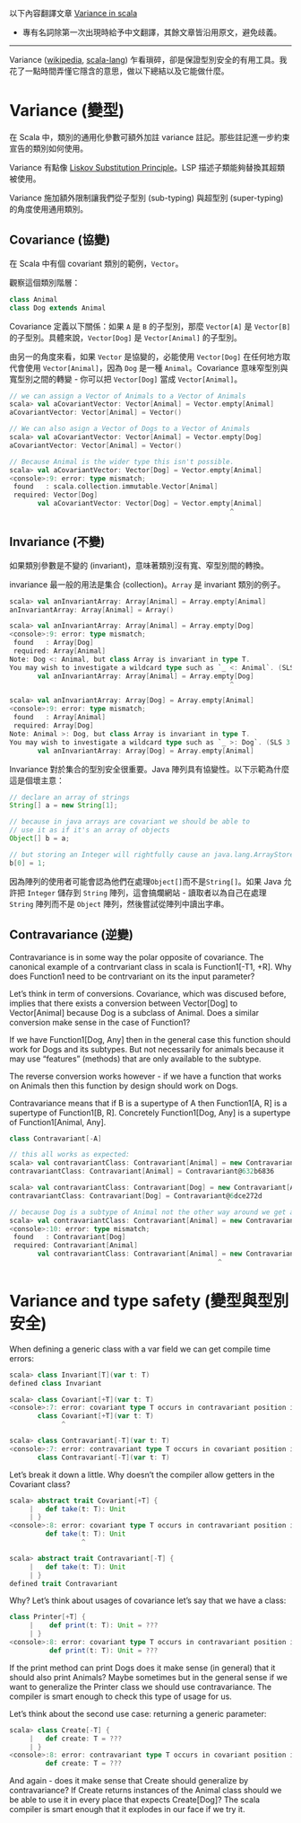 以下內容翻譯文章 [Variance in scala](http://like-a-boss.net/2012/09/17/variance-in-scala.html)
- 專有名詞除第一次出現時給予中文翻譯，其餘文章皆沿用原文，避免歧義。

___
Variance ([wikipedia](http://en.wikipedia.org/wiki/Variance_%28computer_science%29), [scala-lang](http://www.scala-lang.org/node/129)) 乍看瑣碎，卻是保證型別安全的有用工具。我花了一點時間弄懂它隱含的意思，做以下總結以及它能做什麼。

# Variance (變型)

在 Scala 中，類別的通用化參數可額外加註 variance 註記。那些註記進一步約束宣告的類別如何使用。

Variance 有點像 [Liskov Substitution Principle](http://en.wikipedia.org/wiki/Liskov_substitution_principle)。LSP 描述子類能夠替換其超類被使用。

Variance 施加額外限制讓我們從子型別 (sub-typing) 與超型別 (super-typing) 的角度使用通用類別。

## Covariance (協變)

在 Scala 中有個 covariant 類別的範例，```Vector```。

觀察這個類別階層：

```scala
class Animal
class Dog extends Animal
```

Covariance 定義以下關係：如果 ```A``` 是 ```B``` 的子型別，那麼 ```Vector[A]``` 是 ```Vector[B]``` 的子型別。具體來說，```Vector[Dog]``` 是 ```Vector[Animal]``` 的子型別。

由另一的角度來看，如果 ```Vector``` 是協變的，必能使用 ```Vector[Dog]``` 在任何地方取代會使用 ```Vector[Animal]```，因為 ```Dog``` 是一種 ```Animal```。Covariance 意味窄型別與寬型別之間的轉變 - 你可以把 ```Vector[Dog]``` 當成 ```Vector[Animal]```。


```scala
// we can assign a Vector of Animals to a Vector of Animals 
scala> val aCovariantVector: Vector[Animal] = Vector.empty[Animal]
aCovariantVector: Vector[Animal] = Vector()

// We can also asign a Vector of Dogs to a Vector of Animals
scala> val aCovariantVector: Vector[Animal] = Vector.empty[Dog]
aCovariantVector: Vector[Animal] = Vector()

// Because Animal is the wider type this isn't possible.
scala> val aCovariantVector: Vector[Dog] = Vector.empty[Animal]
<console>:9: error: type mismatch;
 found   : scala.collection.immutable.Vector[Animal]
 required: Vector[Dog]
       val aCovariantVector: Vector[Dog] = Vector.empty[Animal]
                                                       ^
```

## Invariance (不變)

如果類別參數是不變的 (invariant)，意味著類別沒有寬、窄型別間的轉換。

invariance 最一般的用法是集合 (collection)。```Array``` 是 invariant 類別的例子。

```scala
scala> val anInvariantArray: Array[Animal] = Array.empty[Animal]
anInvariantArray: Array[Animal] = Array()

scala> val anInvariantArray: Array[Animal] = Array.empty[Dog]
<console>:9: error: type mismatch;
 found   : Array[Dog]
 required: Array[Animal]
Note: Dog <: Animal, but class Array is invariant in type T.
You may wish to investigate a wildcard type such as `_ <: Animal`. (SLS 3.2.10)
       val anInvariantArray: Array[Animal] = Array.empty[Dog]
                                                       ^

scala> val anInvariantArray: Array[Dog] = Array.empty[Animal]
<console>:9: error: type mismatch;
 found   : Array[Animal]
 required: Array[Dog]
Note: Animal >: Dog, but class Array is invariant in type T.
You may wish to investigate a wildcard type such as `_ >: Dog`. (SLS 3.2.10)
       val anInvariantArray: Array[Dog] = Array.empty[Animal]
```

Invariance 對於集合的型別安全很重要。Java 陣列具有協變性。以下示範為什麼這是個壞主意：

```java
// declare an array of strings
String[] a = new String[1];

// because in java arrays are covariant we should be able to
// use it as if it's an array of objects
Object[] b = a;

// but storing an Integer will rightfully cause an java.lang.ArrayStoreException
b[0] = 1;
```

因為陣列的使用者可能會認為他們在處理```Object[]```而不是```String[]```。如果 Java 允許把 ```Integer``` 儲存到 ```String``` 陣列，這會搞爛網站 - 讀取者以為自己在處理 ```String``` 陣列而不是 ```Object``` 陣列，然後嘗試從陣列中讀出字串。

## Contravariance (逆變)

Contravariance is in some way the polar opposite of covariance. The canonical example of a contrvariant class in scala is Function1[-T1, +R]. Why does Function1 need to be contrvariant on its the input parameter?

Let’s think in term of conversions. Covariance, which was discused before, implies that there exists a conversion between Vector[Dog] to Vector[Animal] because Dog is a subclass of Animal. Does a similar conversion make sense in the case of Function1?

If we have Function1[Dog, Any] then in the general case this function should work for Dogs and its subtypes. But not necessarily for animals because it may use “features” (methods) that are only available to the subtype.

The reverse conversion works however - if we have a function that works on Animals then this function by design should work on Dogs.

Contravariance means that if B is a supertype of A then Function1[A, R] is a supertype of Function1[B, R]. Concretely Function1[Dog, Any] is a supertype of Function1[Animal, Any].

```scala
class Contravariant[-A] 

// this all works as expected:
scala> val contravariantClass: Contravariant[Animal] = new Contravariant[Animal]
contravariantClass: Contravariant[Animal] = Contravariant@632b6836

scala> val contravariantClass: Contravariant[Dog] = new Contravariant[Animal]
contravariantClass: Contravariant[Dog] = Contravariant@6dce272d

// because Dog is a subtype of Animal not the other way around we get an error
scala> val contravariantClass: Contravariant[Animal] = new Contravariant[Dog]
<console>:10: error: type mismatch;
 found   : Contravariant[Dog]
 required: Contravariant[Animal]
       val contravariantClass: Contravariant[Animal] = new Contravariant[Dog]
                                                    ^
```

# Variance and type safety (變型與型別安全)

When defining a generic class with a var field we can get compile time errors:

```scala
scala> class Invariant[T](var t: T)
defined class Invariant

scala> class Covariant[+T](var t: T)
<console>:7: error: covariant type T occurs in contravariant position in type T of value t_=
       class Covariant[+T](var t: T)
             ^

scala> class Contravariant[-T](var t: T)
<console>:7: error: contravariant type T occurs in covariant position in type => T of method t
       class Contravariant[-T](var t: T)
```

Let’s break it down a little. Why doesn’t the compiler allow getters in the Covariant class?

```scala
scala> abstract trait Covariant[+T] {
     |   def take(t: T): Unit
     | }
<console>:8: error: covariant type T occurs in contravariant position in type T of value t
         def take(t: T): Unit
                  ^

scala> abstract trait Contravariant[-T] {
     |   def take(t: T): Unit
     | }
defined trait Contravariant
```

Why? Let’s think about usages of covariance let’s say that we have a class:

```scala
class Printer[+T] {
     |    def print(t: T): Unit = ???
     | }
<console>:8: error: covariant type T occurs in contravariant position in type T of value t
          def print(t: T): Unit = ???
```

If the print method can print Dogs does it make sense (in general) that it should also print Animals? Maybe sometimes but in the general sense if we want to generalize the Printer class we should use contravariance. The compiler is smart enough to check this type of usage for us.

Let’s think about the second use case: returning a generic parameter:

```scala
scala> class Create[-T] {
     |   def create: T = ???
     | }
<console>:8: error: contravariant type T occurs in covariant position in type => T of method create
         def create: T = ???
```

And again - does it make sense that Create should generalize by contravariance? If Create returns instances of the Animal class should we be able to use it in every place that expects Create[Dog]? The scala compiler is smart enough that it explodes in our face if we try it.
